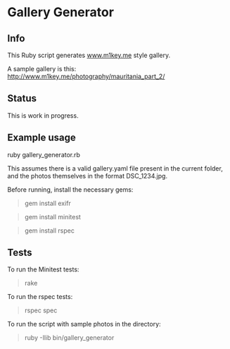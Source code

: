 Gallery Generator
=================

## Info

This Ruby script generates www.m1key.me style gallery.

A sample gallery is this: http://www.m1key.me/photography/mauritania_part_2/

## Status

This is work in progress.

## Example usage

ruby gallery_generator.rb

This assumes there is a valid gallery.yaml file present in the current folder,
and the photos themselves in the format DSC_1234.jpg.

Before running, install the necessary gems:
> gem install exifr

> gem install minitest

> gem install rspec

## Tests

To run the Minitest tests:
> rake

To run the rspec tests:
> rspec spec 

To run the script with sample photos in the directory:
> ruby -Ilib bin/gallery_generator

